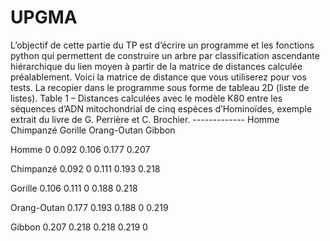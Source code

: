 # UPGMA
L’objectif de cette partie du TP est d’écrire un programme et les fonctions python qui permettent de construire un arbre par classification ascendante hiérarchique du lien moyen à partir de la matrice de distances calculée préalablement.
Voici la matrice de distance que vous utiliserez pour vos tests. La recopier dans le programme sous forme de tableau 2D (liste de listes).
Table 1 – Distances calculées avec le modèle K80 entre les séquences d’ADN mitochondrial de cinq espèces d’Hominoïdes, exemple extrait du livre de G. Perrière et C. Brochier.
------------- Homme      Chimpanzé      Gorille      Orang-Outan      Gibbon
              
Homme         0          0.092          0.106        0.177            0.207

Chimpanzé     0.092      0              0.111        0.193            0.218

Gorille       0.106      0.111          0            0.188            0.218

Orang-Outan   0.177      0.193          0.188        0                0.219

Gibbon        0.207      0.218          0.218        0.219            0
 
